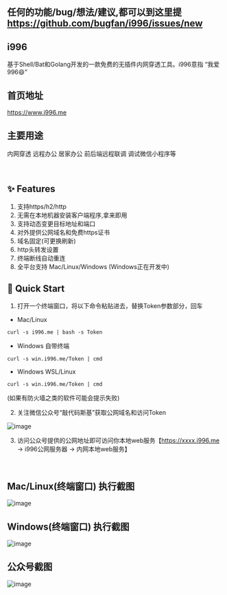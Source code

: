 ## 任何的功能/bug/想法/建议,都可以到这里提 https://github.com/bugfan/i996/issues/new

## i996

基于Shell/Bat和Golang开发的一款免费的无插件内网穿透工具。i996意指 “我爱996😄”

## 首页地址

https://www.i996.me

## 主要用途

内网穿透 远程办公 居家办公 前后端远程联调 调试微信小程序等

<br>

## ✨ Features

1. 支持https/h2/http
2. 无需在本地机器安装客户端程序,拿来即用
3. 支持动态变更目标地址和端口
4. 对外提供公网域名和免费https证书
5. 域名固定(可更换刷新)
6. http头转发设置
7. 终端断线自动重连
8. 全平台支持 Mac/Linux/Windows (Windows正在开发中)

## 🚀 Quick Start
1. 打开一个终端窗口，将以下命令粘贴进去，替换Token参数部分，回车
- Mac/Linux
```
curl -s i996.me | bash -s Token
```
- Windows 自带终端
```
curl -s win.i996.me/Token | cmd
```
- Windows WSL/Linux
```
curl -s win.i996.me/Token | cmd
```
(如果有防火墙之类的软件可能会提示失败)

2. 关注微信公众号“敲代码斯基”获取公网域名和访问Token

![image](https://github.com/bugfan/i996/blob/main/img/qdmsj.jpg)

3. 访问公众号提供的公网地址即可访问你本地web服务【https://xxxx.i996.me -> i996公网服务器 -> 内网本地web服务】

<br>

## Mac/Linux(终端窗口) 执行截图

![image](https://github.com/bugfan/i996/blob/main/img/sh.jpeg)

## Windows(终端窗口) 执行截图

![image](https://github.com/bugfan/i996/blob/main/img/win.jpeg)

## 公众号截图

![image](https://github.com/bugfan/i996/blob/main/img/gzh.jpg)
